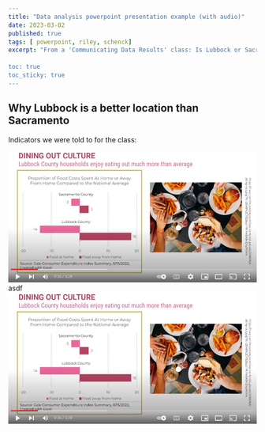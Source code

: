 ```yaml
---
title: "Data analysis powerpoint presentation example (with audio)"
date: 2023-03-02
published: true
tags: [ powerpoint, riley, schenck]
excerpt: "From a 'Communicating Data Results' class: Is Lubbock or Sacramento a better location for a new fast food restaurant?

toc: true
toc_sticky: true
---
```


## Why Lubbock is a better location than Sacramento

Indicators we were told to for the class:

<img src="/assets/images/chickenkitchen.JPG" alt="">
asdf
<img src="/assets/images/chickenkitchenpng.png" alt="">


 
